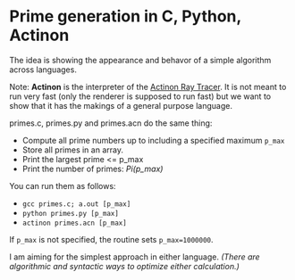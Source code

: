 # Prime generation in C, Python, Actinon
The idea is showing the appearance and behavor of a simple algorithm across languages.

Note: **Actinon** is the interpreter of the [Actinon Ray Tracer](https://github.com/johsteffens/actinon). It is not meant to run very fast (only the renderer is supposed to run fast) but we want to show that it has the makings of a general purpose language.

primes.c, primes.py and primes.acn do the same thing:
*   Compute all prime numbers up to including a specified maximum `p_max`
*   Store all primes in an array.
*   Print the largest prime <= p_max
*   Print the number of primes: *Pi(p_max)*

You can run them as follows:
* `gcc primes.c; a.out [p_max]`
* `python primes.py [p_max]`
* `actinon primes.acn [p_max]`

If `p_max` is not specified, the routine sets `p_max=1000000`.

I am aiming for the simplest approach in either language. 
*(There are algorithmic and syntactic ways to optimize either calculation.)*

